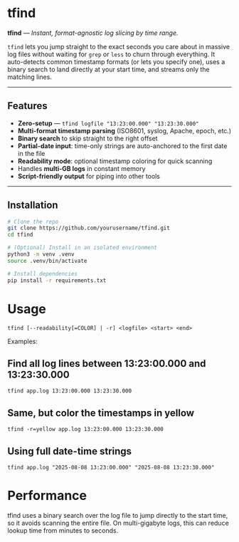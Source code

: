 # tfind

**tfind** — *Instant, format-agnostic log slicing by time range.*

`tfind` lets you jump straight to the exact seconds you care about in massive log files without waiting for `grep` or `less` to churn through everything. It auto-detects common timestamp formats (or lets you specify one), uses a binary search to land directly at your start time, and streams only the matching lines.

---

## Features

- **Zero-setup** — `tfind logfile "13:23:00.000" "13:23:30.000"`
- **Multi-format timestamp parsing** (ISO8601, syslog, Apache, epoch, etc.)
- **Binary search** to skip straight to the right offset
- **Partial-date input**: time-only strings are auto-anchored to the first date in the file
- **Readability mode**: optional timestamp coloring for quick scanning
- Handles **multi-GB logs** in constant memory
- **Script-friendly output** for piping into other tools

---

## Installation

```bash
# Clone the repo
git clone https://github.com/yourusername/tfind.git
cd tfind

# (Optional) Install in an isolated environment
python3 -m venv .venv
source .venv/bin/activate

# Install dependencies
pip install -r requirements.txt
```

# Usage
`tfind [--readability[=COLOR] | -r] <logfile> <start> <end>`

Examples:

## Find all log lines between 13:23:00.000 and 13:23:30.000
`tfind app.log 13:23:00.000 13:23:30.000`

## Same, but color the timestamps in yellow
`tfind -r=yellow app.log 13:23:00.000 13:23:30.000`

## Using full date-time strings
`tfind app.log "2025-08-08 13:23:00.000" "2025-08-08 13:23:30.000"`

# Performance
tfind uses a binary search over the log file to jump directly to the start time, so it avoids scanning the entire file. On multi-gigabyte logs, this can reduce lookup time from minutes to seconds.
